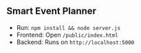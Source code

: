 ## Smart Event Planner

- Run: `npm install && node server.js`
- Frontend: Open `/public/index.html`
- Backend: Runs on `http://localhost:5000`
